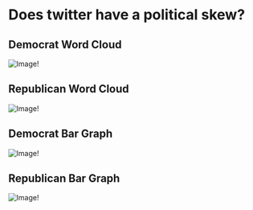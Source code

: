 # Does twitter have a political skew?

## Democrat Word Cloud
![Image!](democrat-word-cloud.png)

## Republican Word Cloud
![Image!](republican-word-cloud.png)

## Democrat Bar Graph
![Image!](democrat-bar-graph.png)

## Republican Bar Graph
![Image!](republican-bar-graph.png)